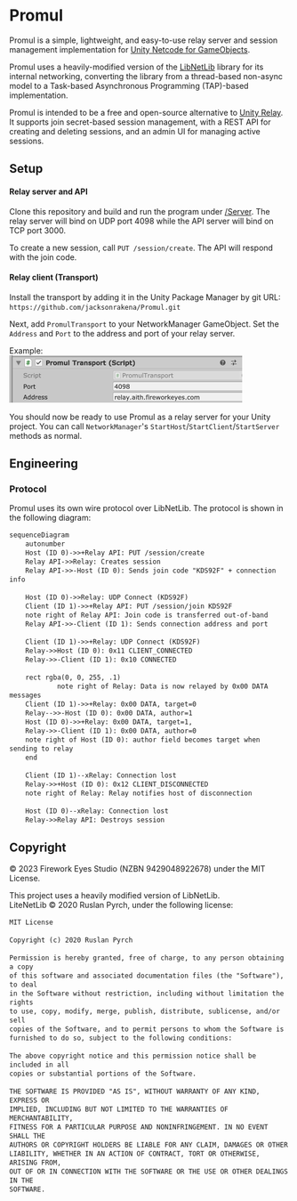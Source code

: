 # Promul
Promul is a simple, lightweight, and easy-to-use relay server and session management implementation for [Unity Netcode for GameObjects](https://docs-multiplayer.unity3d.com/netcode/current/about/). 
  
Promul uses a heavily-modified version of the [LibNetLib](https://github.com/RevenantX/LiteNetLib) library for its internal networking, converting the library from a thread-based non-async model to a Task-based Asynchronous Programming (TAP)-based implementation.
  
Promul is intended to be a free and open-source alternative to [Unity Relay](https://unity.com/products/relay). It supports join secret-based session management, with a REST API for creating and deleting sessions, and an admin UI for managing active sessions.

## Setup
#### Relay server and API
Clone this repository and build and run the program under [/Server](/Server). The relay server will bind on UDP port 4098 while the API server will bind on TCP port 3000.

To create a new session, call `PUT /session/create`. The API will respond with the join code.

#### Relay client (Transport)
Install the transport by adding it in the Unity Package Manager by git URL:  
`https://github.com/jacksonrakena/Promul.git`
  
Next, add `PromulTransport` to your NetworkManager GameObject. Set the `Address` and `Port` to the address and port of your relay server.  

Example:  
![Alt text](example.png)  
  

You should now be ready to use Promul as a relay server for your Unity project. You can call `NetworkManager`'s `StartHost`/`StartClient`/`StartServer` methods as normal.

## Engineering
### Protocol
Promul uses its own wire protocol over LibNetLib. The protocol is shown in the following diagram:
```mermaid
sequenceDiagram
    autonumber
    Host (ID 0)->>+Relay API: PUT /session/create
    Relay API->>Relay: Creates session
    Relay API->>-Host (ID 0): Sends join code "KDS92F" + connection info
    
    Host (ID 0)->>Relay: UDP Connect (KDS92F)
    Client (ID 1)->>+Relay API: PUT /session/join KDS92F
    note right of Relay API: Join code is transferred out-of-band
    Relay API->>-Client (ID 1): Sends connection address and port

    Client (ID 1)->>+Relay: UDP Connect (KDS92F)
    Relay->>Host (ID 0): 0x11 CLIENT_CONNECTED
    Relay->>-Client (ID 1): 0x10 CONNECTED

    rect rgba(0, 0, 255, .1)
            note right of Relay: Data is now relayed by 0x00 DATA messages
    Client (ID 1)->>+Relay: 0x00 DATA, target=0
    Relay-->>-Host (ID 0): 0x00 DATA, author=1
    Host (ID 0)->>+Relay: 0x00 DATA, target=1,
    Relay->>-Client (ID 1): 0x00 DATA, author=0
    note right of Host (ID 0): author field becomes target when sending to relay
    end

    Client (ID 1)--xRelay: Connection lost
    Relay->>+Host (ID 0): 0x12 CLIENT_DISCONNECTED
    note right of Relay: Relay notifies host of disconnection
    
    Host (ID 0)--xRelay: Connection lost
    Relay->>Relay API: Destroys session
```
## Copyright
&copy; 2023 Firework Eyes Studio (NZBN 9429048922678) under the MIT License.

This project uses a heavily modified version of LibNetLib.  
LiteNetLib &copy; 2020 Ruslan Pyrch, under the following license:
```
MIT License

Copyright (c) 2020 Ruslan Pyrch

Permission is hereby granted, free of charge, to any person obtaining a copy
of this software and associated documentation files (the "Software"), to deal
in the Software without restriction, including without limitation the rights
to use, copy, modify, merge, publish, distribute, sublicense, and/or sell
copies of the Software, and to permit persons to whom the Software is
furnished to do so, subject to the following conditions:

The above copyright notice and this permission notice shall be included in all
copies or substantial portions of the Software.

THE SOFTWARE IS PROVIDED "AS IS", WITHOUT WARRANTY OF ANY KIND, EXPRESS OR
IMPLIED, INCLUDING BUT NOT LIMITED TO THE WARRANTIES OF MERCHANTABILITY,
FITNESS FOR A PARTICULAR PURPOSE AND NONINFRINGEMENT. IN NO EVENT SHALL THE
AUTHORS OR COPYRIGHT HOLDERS BE LIABLE FOR ANY CLAIM, DAMAGES OR OTHER
LIABILITY, WHETHER IN AN ACTION OF CONTRACT, TORT OR OTHERWISE, ARISING FROM,
OUT OF OR IN CONNECTION WITH THE SOFTWARE OR THE USE OR OTHER DEALINGS IN THE
SOFTWARE.
```
